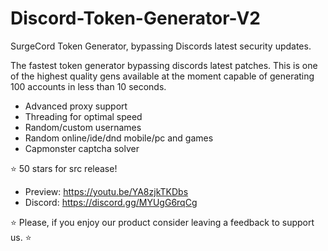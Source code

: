 # Discord-Token-Generator-V2
SurgeCord Token Generator, bypassing Discords latest security updates.

The fastest token generator bypassing discords latest patches. This is one of the highest quality gens available at the moment capable of generating 100 accounts in less than 10 seconds.

- Advanced proxy support
- Threading for optimal speed
- Random/custom usernames
- Random online/ide/dnd mobile/pc and games
- Capmonster captcha solver

⭐ 50 stars for src release!

- Preview: https://youtu.be/YA8zjkTKDbs
- Discord: https://discord.gg/MYUgG6rqCg

⭐ Please, if you enjoy our product consider leaving a feedback to support us. ⭐
